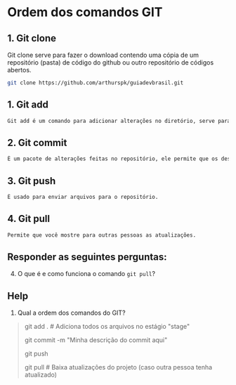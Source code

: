 # Ordem dos comandos GIT

## 1. Git clone

Git clone serve para fazer o download contendo uma cópia de um repositório (pasta) de código do github ou outro repositório de códigos abertos.

```bash
git clone https://github.com/arthurspk/guiadevbrasil.git
```

## 1. Git add

```bash
Git add é um comando para adicionar alterações no diretório, serve para aplicar um arquivo.
```

## 2. Git commit

```bash
É um pacote de alterações feitas no repositório, ele permite que os desenvolvedores consigam criar arquivos.
```

## 3. Git push

```bash
É usado para enviar arquivos para o repositório.
```
## 4. Git pull

```bash
Permite que você mostre para outras pessoas as atualizações.
```



## Responder as seguintes perguntas:




4. O que é e como funciona o comando `git pull`?

## Help

1. Qual a ordem dos comandos do GIT?

> git add . # Adiciona todos os arquivos no estágio "stage"
>
> git commit -m "Minha descrição do commit aqui"
> 
> git push
>
> git pull # Baixa atualizações do projeto (caso outra pessoa tenha atualizado)